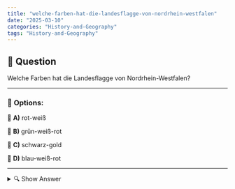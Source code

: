 ```yaml
---
title: "welche-farben-hat-die-landesflagge-von-nordrhein-westfalen"
date: "2025-03-10"
categories: "History-and-Geography"
tags: "History-and-Geography"
---
```


## 📌 **Question**

Welche Farben hat die Landesflagge von Nordrhein-Westfalen?



---

### 📝 **Options:**

🔘 **A)** rot-weiß

🔘 **B)** grün-weiß-rot

🔘 **C)** schwarz-gold

🔘 **D)** blau-weiß-rot

---

<details>
  <summary>🔍 Show Answer</summary>

  <p>
💡  <b>Correct Answer:</b>  b
  </p>
  <p>
    📖<b>Explanation:</b>
    North Rhine-Westphalia is the most populous state in Germany, located in the western part of the country. It has a rich history influenced by various cultures and industries, particularly coal and steel. Each German state has its own flag that symbolizes its unique identity and heritage. The colors of a state's flag often reflect historical events, regional symbols, or cultural significance. Knowing the correct colors of North Rhine-Westphalia’s flag helps in recognizing the state’s identity and understanding its place within Germany.
  </p>
</details>
